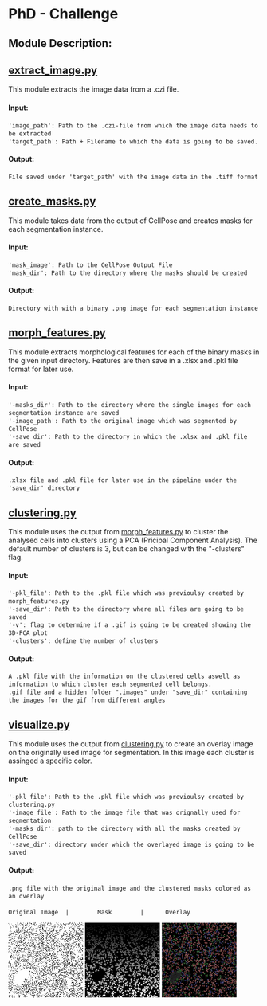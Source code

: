 # PhD - Challenge

## Module Description:

## [extract_image.py](https://github.com/SimonBon/Wien_Project/blob/master/extract_image.py)

This module extracts the image data from a .czi file.

#### Input: 
    'image_path': Path to the .czi-file from which the image data needs to be extracted
    'target_path': Path + Filename to which the data is going to be saved.

#### Output: 
    File saved under 'target_path' with the image data in the .tiff format


## [create_masks.py](https://github.com/SimonBon/Wien_Project/blob/master/create_masks.py)

This module takes data from the output of CellPose and creates masks for each segmentation instance.

#### Input: 
    'mask_image': Path to the CellPose Output File
    'mask_dir': Path to the directory where the masks should be created

#### Output: 
    Directory with with a binary .png image for each segmentation instance


## [morph_features.py](https://github.com/SimonBon/Wien_Project/blob/master/morph_features.py)

This module extracts morphological features for each of the binary masks in the given input directory. Features are then save in a .xlsx and .pkl file format for later use.

#### Input: 
    '-masks_dir': Path to the directory where the single images for each segmentation instance are saved
    '-image_path': Path to the original image which was segmented by CellPose
    '-save_dir': Path to the directory in which the .xlsx and .pkl file are saved

#### Output: 
    .xlsx file and .pkl file for later use in the pipeline under the 'save_dir' directory

## [clustering.py](https://github.com/SimonBon/Wien_Project/blob/master/clustering.py)

This module uses the output from [morph_features.py](https://github.com/SimonBon/Wien_Project/blob/master/morph_features.py) to cluster the analysed cells into clusters using a PCA (Pricipal Component Analysis). The default number of clusters is 3, but can be changed with the "-clusters" flag. 


#### Input: 

    '-pkl_file': Path to the .pkl file which was previoulsy created by morph_features.py
    '-save_dir': Path to the directory where all files are going to be saved
    '-v': flag to determine if a .gif is going to be created showing the 3D-PCA plot
    '-clusters': define the number of clusters

#### Output: 
    A .pkl file with the information on the clustered cells aswell as information to which cluster each segmented cell belongs.
    .gif file and a hidden folder ".images" under "save_dir" containing the images for the gif from different angles


## [visualize.py](https://github.com/SimonBon/Wien_Project/blob/master/visualize.py)

This module uses the output from [clustering.py](https://github.com/SimonBon/Wien_Project/blob/master/clustering.py) to create an overlay image on the originally used image for segmentation. In this image each cluster is assinged a specific color. 


#### Input: 

    '-pkl_file': Path to the .pkl file which was previoulsy created by clustering.py
    '-image_file': Path to the image file that was orignally used for segmentation
    '-masks_dir': path to the directory with all the masks created by CellPose
    '-save_dir': directory under which the overlayed image is going to be saved

#### Output: 

    .png file with the original image and the clustered masks colored as an overlay

    Original Image  |        Mask        |      Overlay       
![](https://github.com/SimonBon/Wien_Project/blob/master/data/readme/aipf.png)      ![](https://github.com/SimonBon/Wien_Project/blob/master/data/readme/masks.png)     ![](https://github.com/SimonBon/Wien_Project/blob/master/data/readme/overlay.png)




